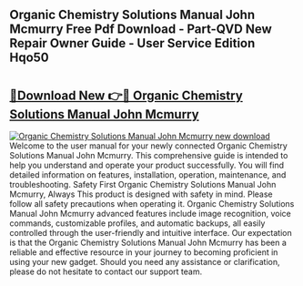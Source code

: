 ## Organic Chemistry Solutions Manual John Mcmurry Free Pdf Download - Part-QVD New Repair Owner Guide - User Service Edition Hqo50

# <h2><a href="http://bc46136.oget.top/?id=Organic+Chemistry+Solutions+Manual+John+Mcmurry">🔗Download New 👉🔴 Organic Chemistry Solutions Manual John Mcmurry</a></h2>

[![Organic Chemistry Solutions Manual John Mcmurry new download](https://i.imgur.com/5g1atiW.png)](http://bc46136.oget.top/?id=Organic+Chemistry+Solutions+Manual+John+Mcmurry)
Welcome to the user manual for your newly connected Organic Chemistry Solutions Manual John Mcmurry. This comprehensive guide is intended to help you understand and operate your product successfully. You will find detailed information on features, installation, operation, maintenance, and troubleshooting. Safety First Organic Chemistry Solutions Manual John Mcmurry, Always This product is designed with safety in mind. Please follow all safety precautions when operating it. Organic Chemistry Solutions Manual John Mcmurry advanced features include image recognition, voice commands, customizable profiles, and automatic backups, all easily controlled through the user-friendly and intuitive interface. Our expectation is that the Organic Chemistry Solutions Manual John Mcmurry has been a reliable and effective resource in your journey to becoming proficient in using your new gadget. Should you need any assistance or clarification, please do not hesitate to contact our support team.
